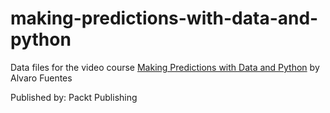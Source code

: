 # making-predictions-with-data-and-python
Data files for the video course [Making Predictions with Data and Python](https://www.packtpub.com/big-data-and-business-intelligence/making-predictions-data-and-python-video) by Alvaro Fuentes

Published by: Packt Publishing
